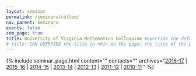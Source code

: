 ```yaml
---
layout: seminar
permalink: /seminars/colloq/
nav_parent: Seminars
events: false
sem_page: true
title: University of Virginia Mathematics Colloquium #override the default title in <h1> on the page
# title: CAN OVERRIDE the title in <h1> on the page; the title of the page itself is hardcoded from seminars.yml
---
```


{% include seminar_page.html
  content=""
  contacts=""
  archives="[2016-17](/seminars/colloq/2016-17/) \|
    [2015-16](/seminars/colloq/2015-16/) \|
    [2014-15](/seminars/colloq/2014-15/) \|
    [2013-14](/seminars/colloq/2013-14/) \|
    [2012-13](/seminars/colloq/2012-13/) \|
    [2011-12](/seminars/colloq/2011-12/) \|
    [2010-11](/seminars/colloq/2010-11/)
    "
%}
